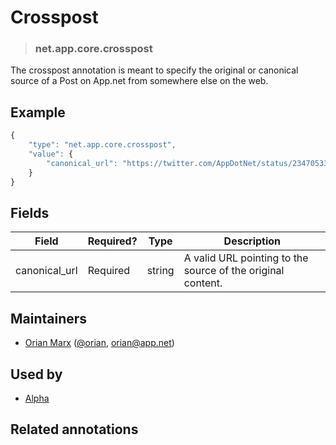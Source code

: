 <!-- give your annotation a title -->
# Crosspost

<!-- specify the "type" for your annotation -->
> ### net.app.core.crosspost

<!-- provide a description of what your annotation represents -->
The crosspost annotation is meant to specify the original or canonical source of a Post on App.net from somewhere else on the web.

<!-- provide at least one example of what your annotation might look like in the wild -->
## Example

~~~ js
{
    "type": "net.app.core.crosspost",
    "value": {
        "canonical_url": "https://twitter.com/AppDotNet/status/234705338849443840",
    }
}
~~~

<!-- provide a complete description of the fields in the "value" object for your annotation -->
## Fields

| Field         | Required? | Type   | Description                                                 |
| -----         | --------- | ----   | -----------                                                 |
| canonical_url | Required  | string | A valid URL pointing to the source of the original content. |

<!-- provide a way to contact you -->
## Maintainers
* [Orian Marx](http://orianmarx.com) ([@orian](https://alpha.app.net/orian), [orian@app.net](mailto:orian@app.net))

<!-- provide references to compatible apps / service -->
## Used by
* [Alpha](https://alpha.app.net)

<!-- provide references to related annotations -->
## Related annotations